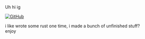 Uh hi ig


<div id="badges">
    <!-- yes this intended -->
    <a href="https://github.com/TH3-S4LM0N">
        <img src="https://shields.io/badge/GitHub-171515?logo=github" alt="GitHub"/>
    </a>
</div>

i like wrote some rust one time, i made a bunch of unfinished stuff?\
enjoy